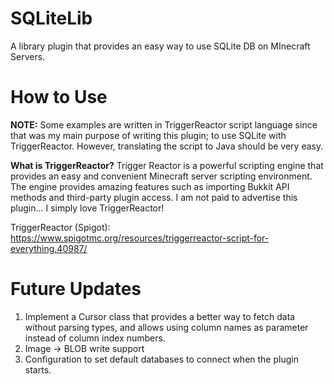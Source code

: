 # SQLiteLib
A library plugin that provides an easy way to use SQLite DB on MInecraft Servers.

# How to Use
**NOTE:** Some examples are written in TriggerReactor script language since that was my main purpose of writing this plugin; to use SQLite with TriggerReactor. However, translating the script to Java should be very easy.

**What is TriggerReactor?** Trigger Reactor is a powerful scripting engine that provides an easy and convenient Minecraft server scripting environment. The engine provides amazing features such as importing Bukkit API methods and third-party plugin access. I am not paid to advertise this plugin... I simply love TriggerReactor!

TriggerReactor (Spigot): https://www.spigotmc.org/resources/triggerreactor-script-for-everything.40987/


# Future Updates
1. Implement a Cursor class that provides a better way to fetch data without parsing types, and allows using column names as parameter instead of column index numbers.
2. Image -> BLOB write support
3. Configuration to set default databases to connect when the plugin starts.
